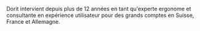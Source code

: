 Dorit intervient depuis plus de 12 années en tant qu'experte ergonome et consultante en expérience utilisateur pour des grands comptes en Suisse, France et Allemagne.
